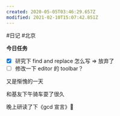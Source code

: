```yaml
---
created: 2020-05-05T03:46:29.657Z
modified: 2021-02-10T15:07:42.851Z
---
```

#日记 #北京

**今日任务**
* [x] 研究下 find and replace 怎么写 => 放弃了
* [ ] 修改一下 editor 的 toolbar？
<!-- @timer "date":"Tue May 05 2020 11:46:46 GMT+0800 (China Standard Time)" -->
又是惭愧的一天

和基友下午骑车耍了很久

晚上研读了下《gcd 宣言》:full_moon_with_face: 


